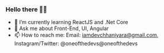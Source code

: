 ### Hello there 🐱‍💻 
<!--
**oneofthedevs/oneofthedevs** is a ✨ _special_ ✨ repository because its `README.md` (this file) appears on your GitHub profile.
Here are some ideas to get you started:
-->
<!--
- 🔭 I’m currently working on ... 
- 👯 I’m looking to collaborate on ...
- 🤔 I’m looking for help with ...  
- 😄 Pronouns: ... 
- ⚡ Fun fact: -->

- 🌱 I’m currently learning ReactJS and .Net Core
- 💬 Ask me about Front-End, UI, Angular
- 📫 How to reach me: Email: iamdevchhaniyara@gmail.com, Instagram/Twitter: @oneofthedevs@oneofthedevs
